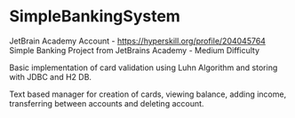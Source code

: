 # SimpleBankingSystem

JetBrain Academy Account - https://hyperskill.org/profile/204045764
Simple Banking Project from JetBrains Academy - Medium Difficulty

Basic implementation of card validation using Luhn Algorithm and storing with JDBC and H2 DB.

Text based manager for creation of cards, viewing balance, adding income, transferring between accounts and deleting account.
